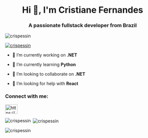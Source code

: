 <h1 align="center">Hi 👋, I'm Cristiane Fernandes</h1>
<h3 align="center">A passionate fullstack developer from Brazil</h3>

<p align="left"> <img src="https://komarev.com/ghpvc/?username=crispessin&label=Profile%20views&color=0e75b6&style=flat" alt="crispessin" /> </p>

<p align="left"> <a href="https://github.com/ryo-ma/github-profile-trophy"><img src="https://github-profile-trophy.vercel.app/?username=crispessin" alt="crispessin" /></a> </p>

- 🔭 I’m currently working on **.NET**

- 🌱 I’m currently learning **Python**

- 👯 I’m looking to collaborate on **.NET**

- 🤝 I’m looking for help with **React**

<h3 align="left">Connect with me:</h3>
<p align="left">
<a href="https://linkedin.com/in/https://www.linkedin.com/in/cristianepfernandes/" target="blank"><img align="center" src="https://raw.githubusercontent.com/rahuldkjain/github-profile-readme-generator/master/src/images/icons/Social/linked-in-alt.svg" alt="https://www.linkedin.com/in/cristianepfernandes/" height="30" width="40" /></a>
</p>

<p><img align="left" src="https://github-readme-stats.vercel.app/api/top-langs?username=crispessin&show_icons=true&locale=en&layout=compact" alt="crispessin" /></p>

<p>&nbsp;<img align="center" src="https://github-readme-stats.vercel.app/api?username=crispessin&show_icons=true&locale=en" alt="crispessin" /></p>

<p><img align="center" src="https://github-readme-streak-stats.herokuapp.com/?user=crispessin&" alt="crispessin" /></p>
